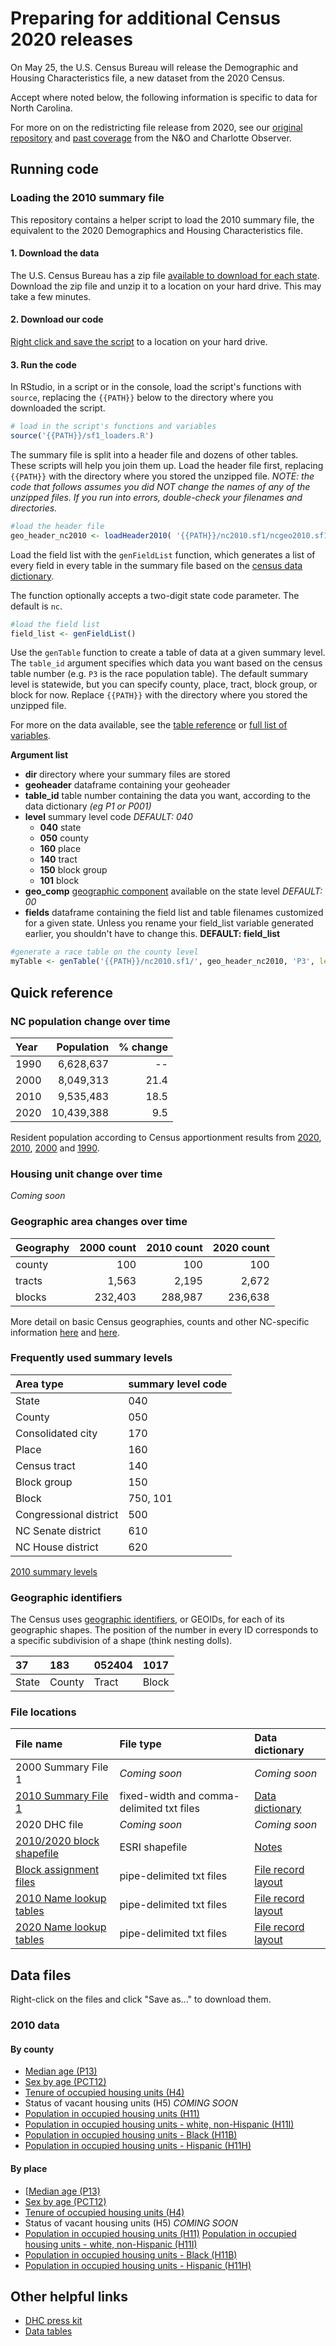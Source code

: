 # Preparing for additional Census 2020 releases

On May 25, the U.S. Census Bureau will release the Demographic and Housing Characteristics file, a new dataset from the 2020 Census.

Accept where noted below, the following information is specific to data for North Carolina.

For more on on the redistricting file release from 2020, see our [original repository](https://github.com/mcclatchy-southeast/census2020) and [past coverage](https://github.com/mcclatchy-southeast/census2020/tree/main#complete-coverage) from the N&O and Charlotte Observer.

## Running code

### Loading the 2010 summary file

This repository contains a helper script to load the 2010 summary file, the equivalent to the 2020 Demographics and Housing Characteristics file.

#### 1. Download the data

The U.S. Census Bureau has a zip file [available to download for each state](https://www2.census.gov/census_2010/04-Summary_File_1/). Download the zip file and unzip it to a location on your hard drive. This may take a few minutes.

#### 2. Download our code

[Right click and save the script](https://github.com/mcclatchy-southeast/census2020_dhc/raw/main/code/sf1_loaders.R) to a location on your hard drive.

#### 3. Run the code

In RStudio, in a script or in the console, load the script's functions with `source`, replacing the `{{PATH}}` below to the directory where you downloaded the script.

```R
# load in the script's functions and variables
source('{{PATH}}/sf1_loaders.R')
```

The summary file is split into a header file and dozens of other tables. These scripts will help you join them up. Load the header file first, replacing `{{PATH}}` with the directory where you stored the unzipped file. *NOTE: the code that follows assumes you did NOT change the names of any of the unzipped files. If you run into errors, double-check your filenames and directories.*

```R
#load the header file
geo_header_nc2010 <- loadHeader2010( '{{PATH}}/nc2010.sf1/ncgeo2010.sf1')
```

Load the field list with the `genFieldList` function, which generates a list of every field in every table in the summary file based on the [census data dictionary](https://www2.census.gov/programs-surveys/decennial/2010/technical-documentation/complete-tech-docs/summary-file/sf1.pdf#page=183).

The function optionally accepts a two-digit state code parameter. The default is `nc`.

```R
#load the field list
field_list <- genFieldList()
```

Use the `genTable` function to create a table of data at a given summary level. The `table_id` argument specifies which data you want based on the census table number (e.g. `P3` is the race population table). The default summary level is statewide, but you can specify county, place, tract, block group, or block for now. Replace `{{PATH}}` with the directory where you stored the unzipped file.

For more on the data available, see the [table reference](https://www2.census.gov/programs-surveys/decennial/2010/technical-documentation/complete-tech-docs/summary-file/sf1.pdf#page=139) or [full list of variables](https://www2.census.gov/programs-surveys/decennial/2010/technical-documentation/complete-tech-docs/summary-file/sf1.pdf#page=183).

**Argument list**
 - **dir** directory where your summary files are stored
 - **geoheader** dataframe containing your geoheader
 - **table_id** table number containing the data you want, according to the data dictionary *(eg P1 or P001)*
 - **level** summary level code *DEFAULT: 040*
    - **040** state 
    - **050** county    
    - **160** place   
    - **140** tract    
    - **150** block group
    - **101** block
 - **geo_comp** [geographic component](https://www2.census.gov/programs-surveys/decennial/2010/technical-documentation/complete-tech-docs/summary-file/sf1.pdf#page=177) available on the state level *DEFAULT: 00*
 - **fields** dataframe containing the field list and table filenames customized for a given state. Unless you rename your field_list variable generated earlier, you shouldn't have to change this. **DEFAULT: field_list**


```R
#generate a race table on the county level
myTable <- genTable('{{PATH}}/nc2010.sf1/', geo_header_nc2010, 'P3', level = '050')
```

## Quick reference

### NC population change over time
| Year | Population | % change
|:---|---:|---:|
| 1990 | 6,628,637 | -- |
| 2000 | 8,049,313 | 21.4 |
| 2010 | 9,535,483 | 18.5 |
| 2020 | 10,439,388 | 9.5 |

Resident population according to Census apportionment results from [2020](https://www.census.gov/data/tables/2020/dec/2020-apportionment-data.html), [2010](https://www.census.gov/data/tables/2010/dec/2010-apportionment-data.html), [2000](https://www.census.gov/data/tables/2000/dec/2000-apportionment-data.html) and [1990](https://www.census.gov/data/tables/1990/dec/1990-apportionment-data.html).

### Housing unit change over time

*Coming soon*

### Geographic area changes over time
| Geography | 2000 count | 2010 count | 2020 count |
|:--|--:|--:|--:|
| county | 100 | 100 | 100 |
| tracts | 1,563 | 2,195 | 2,672 |
| blocks | 232,403 | 288,987 | 236,638 |

More detail on basic Census geographies, counts and other NC-specific information [here](https://www.census.gov/geographies/reference-files/2010/geo/state-local-geo-guides-2010/north-carolina.html) and [here](https://www.census.gov/geographies/reference-files/time-series/geo/tallies.2000.html).

### Frequently used summary levels
| Area type | summary level code |
|:--|:--|
| State | 040 |
| County | 050 |
| Consolidated city | 170 |
| Place | 160 |
| Census tract | 140 |
| Block group | 150 |
| Block | 750, 101 |
| Congressional district | 500 |
| NC Senate district | 610 |
| NC House district | 620 |

[2010 summary levels](https://www2.census.gov/programs-surveys/decennial/2010/technical-documentation/complete-tech-docs/summary-file/sf1.pdf#page=107)

### Geographic identifiers
The Census uses [geographic identifiers](https://www.census.gov/programs-surveys/geography/guidance/geo-identifiers.html), or GEOIDs, for each of its geographic shapes.  The position of the number in every ID corresponds to a specific subdivision of a shape (think nesting dolls).

| 37 | 183 | 052404 | 1017 |
|:--|:--|:--|:--|
| State | County | Tract | Block |

### File locations

| File name | File type | Data dictionary |
|:--|:--|:--|
| 2000 Summary File 1 | *Coming soon* | *Coming soon* |
| [2010 Summary File 1](https://www2.census.gov/census_2010/04-Summary_File_1/) | fixed-width and comma-delimited txt files | [Data dictionary](https://www2.census.gov/programs-surveys/decennial/2010/technical-documentation/complete-tech-docs/summary-file/sf1.pdf#page=163) |
| 2020 DHC file| *Coming soon* | *Coming soon* |
| [2010/2020 block shapefile](https://www.census.gov/cgi-bin/geo/shapefiles/index.php?year=2020&layergroup=Blocks%20%282020%29)| ESRI shapefile | [Notes](https://www.census.gov/geographies/mapping-files/time-series/geo/tiger-line-file.html) |
| [Block assignment files](https://www.census.gov/geographies/reference-files/time-series/geo/block-assignment-files.html)| pipe-delimited txt files | [File record layout](https://www.census.gov/programs-surveys/geography/technical-documentation/records-layout/2020-census-block-record-layout.html) |
| [2010 Name lookup tables](https://www.census.gov/geographies/reference-files/time-series/geo/name-lookup-tables.2010.html) | pipe-delimited txt files | [File record layout](https://www.census.gov/programs-surveys/geography/technical-documentation/records-layout/nlt-record-layouts.html) |
| [2020 Name lookup tables](https://www.census.gov/geographies/reference-files/time-series/geo/name-lookup-tables.2020.html) | pipe-delimited txt files | [File record layout](https://www.census.gov/programs-surveys/geography/technical-documentation/records-layout/nlt-record-layouts.html) |

## Data files

Right-click on the files and click "Save as..." to download them.

### 2010 data

#### By county

* [Median age (P13)](https://github.com/mcclatchy-southeast/census2020_dhc/raw/main/data/nc_county_p13.csv)
* [Sex by age (PCT12)](https://github.com/mcclatchy-southeast/census2020_dhc/raw/main/data/nc_county_pct12.csv)
* [Tenure of occupied housing units (H4)](https://github.com/mcclatchy-southeast/census2020_dhc/raw/main/data/nc_county_h4.csv)
* Status of vacant housing units (H5) *COMING SOON*
* [Population in occupied housing units (H11)](https://github.com/mcclatchy-southeast/census2020_dhc/raw/main/data/nc_county_h11.csv)
* [Population in occupied housing units - white, non-Hispanic (H11I)](https://github.com/mcclatchy-southeast/census2020_dhc/raw/main/data/nc_county_h11i.csv)
* [Population in occupied housing units - Black (H11B)](https://github.com/mcclatchy-southeast/census2020_dhc/raw/main/data/nc_county_h11b.csv)
* [Population in occupied housing units - Hispanic (H11H)](https://github.com/mcclatchy-southeast/census2020_dhc/raw/main/data/nc_county_h11h.csv)

#### By place

* [[Median age (P13)](https://github.com/mcclatchy-southeast/census2020_dhc/raw/main/data/nc_place_p13.csv)
* [Sex by age (PCT12)](https://github.com/mcclatchy-southeast/census2020_dhc/raw/main/data/nc_place_pct12.csv)
* [Tenure of occupied housing units (H4)](https://github.com/mcclatchy-southeast/census2020_dhc/raw/main/data/nc_place_h4.csv)
* Status of vacant housing units (H5) *COMING SOON*
* [Population in occupied housing units (H11)](https://github.com/mcclatchy-southeast/census2020_dhc/raw/main/data/nc_placeh11.csv)
[Population in occupied housing units - white, non-Hispanic (H11I)](https://github.com/mcclatchy-southeast/census2020_dhc/raw/main/data/nc_place_h11i.csv)
* [Population in occupied housing units - Black (H11B)](https://github.com/mcclatchy-southeast/census2020_dhc/raw/main/data/nc_place_h11b.csv)
* [Population in occupied housing units - Hispanic (H11H)](https://github.com/mcclatchy-southeast/census2020_dhc/raw/main/data/nc_place_h11h.csv) 

## Other helpful links

* [DHC press kit](https://www.census.gov/newsroom/press-kits/2023/2020-demographic-profile-and-dhc.html)
* [Data tables](https://www2.census.gov/programs-surveys/decennial/2020/program-management/data-table-guide-dhc-dp.xlsx)

